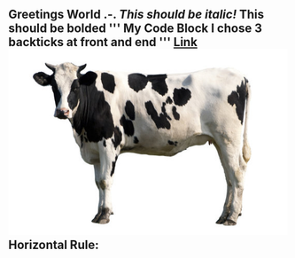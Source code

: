 Greetings World .-.
*This should be italic!*
**This should be bolded**
'''
My Code Block
I chose 3 backticks at front and end
'''
[Link](https://drive.google.com)
![Image](cow.jpg)
Horizontal Rule:
---
